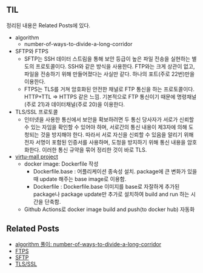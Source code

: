 ## TIL
정리된 내용은 Related Posts에 있다.

- algorithm
    -  number-of-ways-to-divide-a-long-corridor
- SFTP와 FTPS
    - SFTP는 SSH 데이터 스트림을 통해 보안 등급이 높은 파일 전송을 실현하는 별도의 프로토콜이다. SSH와 같은 방식을 사용한다. FTP와는 크게 상관이 없고, 파일을 전송하기 위해 만들어졌다는 사실만 같다. 하나의 포트(주로 22번)만을 이용한다. 
    - FTPS는 TLS를 거쳐 암호화된 안전한 채널로 FTP 통신을 하는 프로토콜이다. HTTP+TTL => HTTPS 같은 느낌. 기본적으로 FTP 통신이기 때문에 명령채널(주로 21)과 데이터채널(주로 20)을 이용한다. 
- TLS/SSL 프로토콜
    - 인터넷을 사용한 통신에서 보안을 확보하려면 두 통신 당사자가 서로가 신뢰할 수 있는 자임을 확인할 수 있어야 하며, 서로간의 통신 내용이 제3자에 의해 도청되는 것을 방지해야 한다. 따라서 서로 자신을 신뢰할 수 있음을 알리기 위해 전자 서명이 포함된 인증서를 사용하며, 도청을 방지하기 위해 통신 내용을 암호화한다. 이러한 통신 규약을 묶어 정리한 것이 바로 TLS. 
- [virtu-mall project](https://github.com/f-lab-edu/virtu-mall/)
    - docker image: Dockerfile 작성 
        - Dockerfile.base : 어플리케이션 종속성 설치. package에 큰 변화가 있을 때 update 해주는 base image로 이용함.
        - Dockerfile : Dockerfile.base 이미지를 base로 자잘하게 추가된 package나 package update만 추가로 설치하여 build and run 하는 시간을 단축함.
    - Github Actions로 docker image build and push(to docker hub) 자동화
    
## Related Posts
- [algorithm 풀이: number-of-ways-to-divide-a-long-corridor](https://github.com/aohus/TIL/blob/main/algorithm/DynamicProgramming/dp_divide_seats.ipynb)
- [FTPS](https://github.com/aohus/TIL/blob/main/network/FTPS.md)
- [SFTP](https://github.com/aohus/TIL/blob/main/network/SFTP.md)
- [TLS/SSL](https://github.com/aohus/TIL/blob/main/network/TSL(SSL).md)